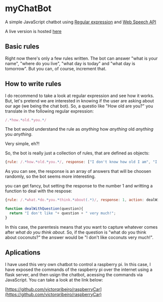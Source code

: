 # myChatBot

A simple JavaScript chatbot using [Regular expression](https://en.wikipedia.org/wiki/Regular_expression) and [Web Speech API](https://developer.mozilla.org/en-US/docs/Web/API/Web_Speech_API)

A live version is hosted [here](https://victorribeiro.com/myChatBot)

## Basic rules

Right now there's only a few rules written. The bot can answer "what is your name", "where do you live", "what day is today" and "what day is tomorrow". But you can, of course, increment that.

## How to write rules

I do recommend to take a look at regular expression and see how it works. But, let's pretend we are interested in knowing if the user are asking about our age (we being the chat bot). So, a questio like "How old are you?" you translate in the following regular expression:

```javascript
/.*how.*old.*you.*/
```

The bot would understand the rule as *anything* how *anything* old *anything* you *anything*.

Very simple, eh?!

So, the bot is really just a collection of rules, that are defined as objects:

```javascript
{rule: /.*how.*old.*you.*/, response: ["I don't know how old I am", "I'm pretty young, that's for sure"]}
```

As you can see, the response is an array of answers that will be choosen randomly, so the bot seems more interesting.

you can get fancy, but setting the response to the number 1 and writting a function to deal with the respose:

```javascript
{rule: /.*what.*do.*you.*think.*about(.*)/, response: 1, action: dealWithQuestion}

function dealWithQuestion(question){
  return "I don't like "+ question + " very much!";
}
```

In this case, the parentesis means that you want to capture whatever comes after *what do you think about*. So, if the question is "what do you think about coconuts?" the answer would be "I don't like coconuts very much!".

## Aplications

I have used this very own chatbot to control a raspberry pi. In this case, I have exposed the commands of the raspberry pi over the internet using a flask server, and then usign the chatbot, acessing the commands via JavaScript. You can take a look at the link below:

[https://github.com/victorqribeiro/raspberryCar](https://github.com/victorqribeiro/raspberryCar)
